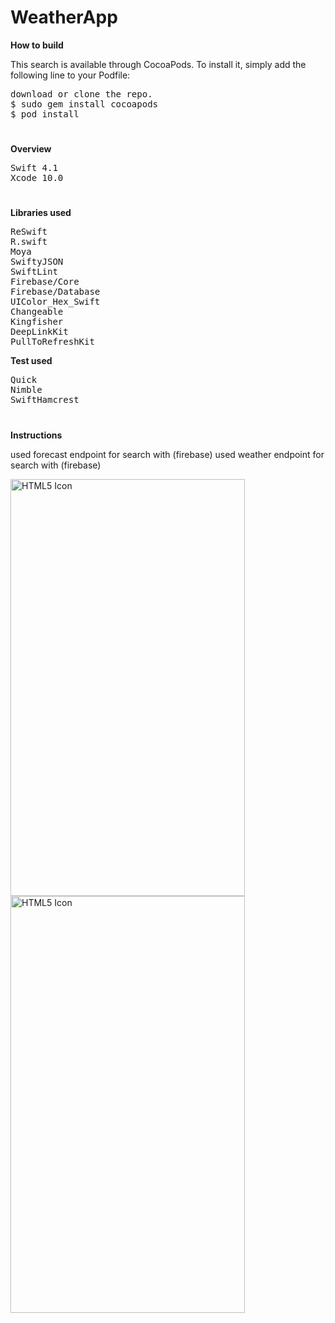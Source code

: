 # WeatherApp

<b>How to build</b>
<p>This search is available through CocoaPods. To install it, simply add the following line to your Podfile:</p>
<pre>
download or clone the repo.
$ sudo gem install cocoapods
$ pod install
</pre>

<h1></h1>

<b>Overview</b>
<pre>
Swift 4.1
Xcode 10.0
</pre>

<h1></h1>

<b>Libraries used</b>
<pre>
ReSwift
R.swift
Moya
SwiftyJSON
SwiftLint
Firebase/Core
Firebase/Database
UIColor_Hex_Swift
Changeable
Kingfisher
DeepLinkKit
PullToRefreshKit
</pre>

<b>Test used</b>
<pre>
Quick
Nimble
SwiftHamcrest
</pre>

<h1></h1>

<b>Instructions</b>

used forecast endpoint for search with (firebase)
used weather endpoint for search with (firebase)

<img src="http://prntscr.com/js5d8o" alt="HTML5 Icon" width="375" height="667">
<img src="http://prntscr.com/js5dfg" alt="HTML5 Icon" width="375" height="667">
